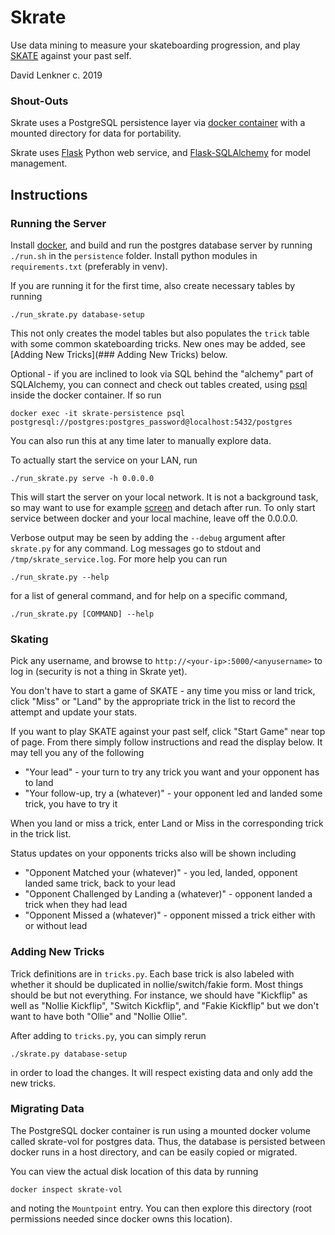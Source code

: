 # Skrate

Use data mining to measure your skateboarding progression, and play
[SKATE](https://en.wikipedia.org/wiki/Game_of_Skate) against your past self.

David Lenkner
c. 2019

### Shout-Outs

Skrate uses a PostgreSQL persistence layer via [docker container](https://hub.docker.com/_/postgres)
with a mounted directory for data for portability.

Skrate uses [Flask](https://www.palletsprojects.com/p/flask/) Python web service, and
[Flask-SQLAlchemy](https://flask-sqlalchemy.palletsprojects.com/en/2.x/) for model management.

## Instructions

### Running the Server

Install [docker](https://docs.docker.com/install/linux/docker-ce/ubuntu/), and build and run the
postgres database server by running `./run.sh` in the `persistence` folder. Install python modules
in `requirements.txt` (preferably in venv).

If you are running it for the first time, also create necessary tables by running

	./run_skrate.py database-setup

This not only creates the model tables but also populates the `trick` table with some common
skateboarding tricks. New ones may be added, see [Adding New Tricks](### Adding New Tricks) below.

Optional - if you are inclined to look via SQL behind the "alchemy" part of SQLAlchemy, you can connect
and check out tables created, using [psql](http://www.postgresqltutorial.com/install-postgresql/) inside
the docker container. If so run

	docker exec -it skrate-persistence psql postgresql://postgres:postgres_password@localhost:5432/postgres

You can also run this at any time later to manually explore data.

To actually start the service on your LAN, run

	./run_skrate.py serve -h 0.0.0.0

This will start the server on your local network. It is not a background task, so may want to use
for example [screen](https://linuxize.com/post/how-to-use-linux-screen/) and detach after run. To only
start service between docker and your local machine, leave off the 0.0.0.0.

Verbose output may be seen by adding the `--debug` argument after `skrate.py` for any command. Log 
messages go to stdout and `/tmp/skrate_service.log`. For more help you can run

	./run_skrate.py --help

for a list of general command, and for help on a specific command,

	./run_skrate.py [COMMAND] --help

### Skating

Pick any username, and browse to `http://<your-ip>:5000/<anyusername>` to log in (security is not a
thing in Skrate yet).

You don't have to start a game of SKATE - any time you miss or land trick, click "Miss" or "Land" by
the appropriate trick in the list to record the attempt and update your stats.

If you want to play SKATE against your past self, click "Start Game" near top of page. From there
simply follow instructions and read the display below. It may tell you any of the following

* "Your lead" - your turn to try any trick you want and your opponent has to land
* "Your follow-up, try a (whatever)" - your opponent led and landed some trick, you have to try it

When you land or miss a trick, enter Land or Miss in the corresponding trick in the trick list.

Status updates on your opponents tricks also will be shown including

* "Opponent Matched your (whatever)" - you led, landed, opponent landed same trick, back to your lead
* "Opponent Challenged by Landing a (whatever)" - opponent landed a trick when they had lead
* "Opponent Missed a (whatever)" - opponent missed a trick either with or without lead
 
### Adding New Tricks

Trick definitions are in `tricks.py`. Each base trick is also labeled with whether it should be
duplicated in nollie/switch/fakie form. Most things should be but not everything. For instance,
we should have "Kickflip" as well as "Nollie Kickflip", "Switch Kickflip", and "Fakie Kickflip"
but we don't want to have both "Ollie" and "Nollie Ollie".

After adding to `tricks.py`, you can simply rerun

	./skrate.py database-setup

in order to load the changes. It will respect existing data and only add the new tricks.

### Migrating Data

The PostgreSQL docker container is run using a mounted docker volume called skrate-vol for postgres
data. Thus, the database is persisted between docker runs in a host directory, and can be easily
copied or migrated.

You can view the actual disk location of this data by running

	docker inspect skrate-vol

and noting the `Mountpoint` entry. You can then explore this directory (root permissions needed
since docker owns this location).
